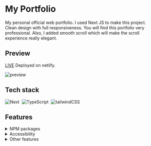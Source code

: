 # My Portfolio

My personal official web portfolio. I used Next JS to make this project. Clean design with full responsiveness. You will find this portfolio very professional. Also, I added smooth scroll which will make the scroll experience really elegant.


## Preview

[LIVE](https://wonderful-hugle-16c351.netlify.app/) Deployed on netlify.

![preview](https://user-images.githubusercontent.com/43968748/128223199-2d793711-6535-45ae-b660-51361dea5b96.png)

## Tech stack

![Next](https://img.shields.io/badge/-Next.js-05122A?style=flat&logo=Next.js)&nbsp;
![TypeScript](https://img.shields.io/badge/-TypeScript-05122A?style=flat&logo=typescript)&nbsp;
![tailwindCSS](https://img.shields.io/badge/tailwindcss-05122A.svg?&style=flat&logo=tailwind-css&logoColor=white")&nbsp;


## Features 

<details> 
  <summary> NPM packages </summary>
   
  * react-scroll
  * react-countup
  * react-icons
  * swiper
  * nprogress
  * framer-motion
 
</details>

<details> 
  <summary> Accessibility </summary>
  
  * RWD
  * Semantic HTML
  * WAI-ARIA
  * Designing for Screen Reader

</details>


<details> 
  <summary> Other features </summary>

 * Mobile first
 * Absolute imports
 * snap-scroll
  
</details>
